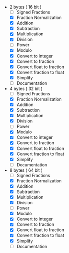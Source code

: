  - 2 bytes ( 16 bit )
     - [ ] Signed Fractions
     - [x] Fraction Normalization
     - [x] Addition
     - [x] Subtraction
     - [x] Multiplication
     - [x] Division
     - [ ] Power
     - [x] Modulo
     - [x] Convert to integer
     - [x] Convert to fraction
     - [x] Convert float to fraction
     - [x] Convert fraction to float
     - [x] Simplify
     - [ ] Documentation
 - 4 bytes ( 32 bit )
     - [ ] Signed Fractions
     - [x] Fraction Normalization
     - [x] Addition
     - [x] Subtraction
     - [x] Multiplication
     - [x] Division
     - [ ] Power
     - [x] Modulo
     - [x] Convert to integer
     - [x] Convert to fraction
     - [x] Convert float to fraction
     - [x] Convert fraction to float
     - [x] Simplify
     - [ ] Documentation
 - 8 bytes ( 64 bit )
     - [ ] Signed Fractions
     - [x] Fraction Normalization
     - [x] Addition
     - [x] Subtraction
     - [x] Multiplication
     - [x] Division
     - [ ] Power
     - [x] Modulo
     - [x] Convert to integer
     - [x] Convert to fraction
     - [x] Convert float to fraction
     - [x] Convert fraction to float
     - [x] Simplify
     - [ ] Documentation
